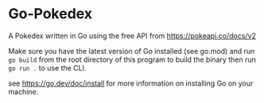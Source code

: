 # Go-Pokedex
A Pokedex written in Go using the free API from https://pokeapi.co/docs/v2

Make sure you have the latest version of Go installed (see go.mod) and run `go build` from the root directory of this program to build the binary then run `go run .` to use the CLI.

see https://go.dev/doc/install for more information on installing Go on your machine.
